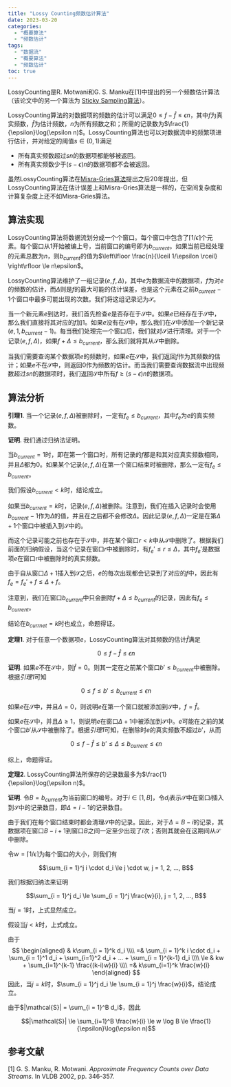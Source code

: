 ```yaml
---
title: "Lossy Counting频数估计算法"
date: 2023-03-20
categories:
  - "概要算法"
  - "频数估计"
tags:
  - "数据流"
  - "概要算法"
  - "频数估计"
toc: true
---
```




LossyCounting是R. Motwani和G. S. Manku在[1]中提出的另一个频数估计算法（该论文中的另一个算法为 [Sticky Sampling算法](../sticky_sampling)）。

LossyCounting算法的对数据项的频数的估计可以满足$0 \le f - \hat{f} \le \epsilon n$，其中$f$为真实频数，$\hat{f}$为估计频数，$n$为所有频数之和；所需的记录数为$\frac{1}{\epsilon}\log(\epsilon n)$。LossyCounting算法也可以对数据流中的频繁项进行估计，并对给定的阈值$s\in(0,1)$满足

* 所有真实频数超过$sn$的数据项都能够被返回。
* 所有真实频数少于$(s-\epsilon)n$的数据项都不会被返回。

虽然LossyCounting算法在[Misra-Gries算法](../misra_gries)提出之后20年提出，但LossyCounting算法在估计误差上和Misra-Gries算法是一样的，在空间复杂度和计算复杂度上还不如Misra-Gries算法。



## 算法实现

LossyCounting算法将数据流划分成一个个窗口。每个窗口中包含了$\lceil 1/\epsilon \rceil$个元素。每个窗口从1开始被编上号，当前窗口的编号即为$b_{current}$。如果当前已经处理的元素总数为$n$，则$b_{current}$的值为$\left\lfloor \frac{n}{\lceil 1/\epsilon \rceil} \right\rfloor \le n\epsilon$。

LossyCounting算法维护了一组记录$(e, f, \Delta)$，其中$e$为数据流中的数据项，$f$为对$e$的频数的估计，而$\Delta$则是$f$的最大可能的估计误差，也是这个元素在之前$b_{current}-1$个窗口中最多可能出现的次数。我们将这组记录记为$\mathcal{S}$。

当一个新元素$e$到达时，我们首先检查$e$是否存在于$\mathcal{S}$中。如果$e$已经存在于$\mathcal{S}$中，那么我们直接将其对应的$f$加1。如果$e$没有在$\mathcal{S}$中，那么我们在$\mathcal{S}$中添加一个新记录$(e, 1, b_{current} - 1)$。每当我们处理完一个窗口后，我们就对$\mathcal{S}$进行清理。对于一个记录$(e, f, \Delta)$，如果$f + \Delta \le b_{current}$，那么我们就将其从$\mathcal{S}$中删除。

当我们需要查询某个数据项$e$的频数时，如果$e$在$\mathcal{S}$中，我们返回$f$作为其频数的估计；如果$e$不在$\mathcal{S}$中，则返回0作为频数的估计。而当我们需要查询数据流中出现频数超过$sn$的数据项时，我们返回$\mathcal{S}$中所有$f \ge (s-\epsilon)n$的数据项。

## 算法分析

**引理1**. 当一个记录$(e, f, \Delta)$被删除时，一定有$f_e \le b_{current}$，其中$f_e$为$e$的真实频数。

**证明**. 我们通过归纳法证明。

当$b_{current}=1$时，即在第一个窗口时，所有记录的$f$都是和其对应真实频数相同，并且$\Delta$都为0。如果某个记录$(e, f, \Delta)$在第一个窗口结束时被删除，那么一定有$f_e \le b_{current}$。

我们假设$b_{current} < k$时，结论成立。

如果当$b_{current} = k$时，记录$(e, f, \Delta)$被删除。注意到，我们在插入记录时会使用$b_{current}-1$作为$\Delta$的值，并且在之后都不会修改$\Delta$。因此记录$(e, f, \Delta)$一定是在第$\Delta + 1$个窗口中被插入到$\mathcal{S}$中的。

而这个记录可能之前也存在于$\mathcal{S}$中，并在某个窗口$r < k$中从$\mathcal{S}$中删除了。根据我们前面的归纳假设，当这个记录在窗口$r$中被删除时，有$f_e' \le r \le \Delta$，其中$f_e'$是数据项$e$在窗口r中被删除时的真实频数。

由于自从窗口$\Delta +1$插入到$\mathcal{S}$之后，$e$的每次出现都会记录到了对应的$f$中，因此有$f_e = f_e' + f \le \Delta + f$。

注意到，我们在窗口$b_{current}$中只会删除$f + \Delta \le b_{current}$的记录，因此有$f_e \le b_{current}$。

结论在$b_{currnet} = k$时也成立，命题得证。



**定理1**. 对于任意一个数据项$e$，LossyCounting算法对其频数的估计$\hat{f}$满足

$$0 \le f - \hat{f} \le \epsilon n$$

**证明**. 如果$e$不在$\mathcal{S}$中，则$\hat{f} = 0$。则其一定在之前某个窗口$b' \le b_{current}$中被删除。根据*引理1*可知

$$0 \le f \le b' \le b_{current} \le \epsilon n$$

如果$e$在$\mathcal{S}$中，并且$\Delta = 0$，则说明$e$在第一个窗口就被添加到$\mathcal{S}$中，$f = \hat{f}$。

如果$e$在$\mathcal{S}$中，并且$\Delta \ge 1$，则说明$e$在窗口$\Delta +1$中被添加到$\mathcal{S}$中。$e$可能在之前的某个窗口$b'$从$\mathcal{S}$中被删除了。根据*引理1*可知，在删除时$e$的真实频数不超过$b'$，从而

$$0 \le f - \hat{f} \le b' \le \Delta \le b_{current} \le \epsilon n$$

综上，命题得证。



**定理2**. LossyCounting算法所保存的记录数最多为$\frac{1}{\epsilon}\log(\epsilon n)$。

**证明**.  令$B = b_{current}$为当前窗口的编号。对于$i \in [1, B]$，令$d_i$表示$\mathcal{S}$中在窗口$i$插入到$\mathcal{S}$中的记录数目，即$\Delta = i - 1$的记录数目。

由于我们在每个窗口结束时都会清理$\mathcal{S}$中的记录。因此，对于$\Delta = B-i$的记录，其数据项在窗口$B-i+1$到窗口$B$之间一定至少出现了$i$次；否则其就会在这期间从$\mathcal{S}$中删除。

令$w = \lceil 1/\epsilon \rceil$为每个窗口的大小，则我们有

$$\sum_{i = 1}^j i \cdot d_i \le j \cdot w, j = 1, 2, ..., B$$

我们根据归纳法来证明

$$\sum_{i = 1}^j d_i \le \sum_{i = 1}^j \frac{w}{i}, j = 1, 2, ..., B$$

当$j = 1$时，上式显然成立。

假设当$j <k$时，上式成立。

由于
$$
\begin{aligned}
& k\sum_{i = 1}^k d_i \\\\
=& \sum_{i = 1}^k i \cdot d_i + \sum_{i = 1}^1 d_i + \sum_{i=1}^2 d_i + ... + \sum_{i = 1}^{k-1} d_i \\\\
\le & kw + \sum_{i=1}^{k-1} \frac{(k-i)w}{i} \\\\
=& k\sum_{i=1}^k \frac{w}{i}
\end{aligned}
$$
因此，当$j = k$时，$\sum_{i = 1}^j d_i \le \sum_{i = 1}^j \frac{w}{i}$，结论成立。

由于$|\mathcal{S}| = \sum_{i = 1}^B d_i$，因此

$$|\mathcal{S}| \le \sum_{i=1}^B \frac{w}{i} \le w \log B \le \frac{1}{\epsilon}\log(\epsilon n)$$



## 参考文献

[1] G. S. Manku, R. Motwani. *Approximate Frequency Counts over Data Streams*. In VLDB 2002, pp. 346-357.